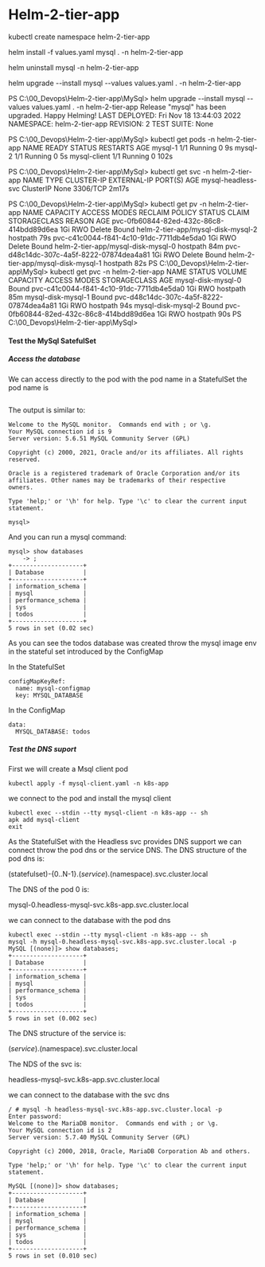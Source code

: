 # Helm-2-tier-app

kubectl create namespace helm-2-tier-app

helm install -f values.yaml mysql . -n helm-2-tier-app  

helm uninstall mysql -n helm-2-tier-app
 
helm upgrade --install mysql --values values.yaml . -n helm-2-tier-app

PS C:\00_Devops\Helm-2-tier-app\MySql> helm upgrade --install mysql --values values.yaml . -n helm-2-tier-app
Release "mysql" has been upgraded. Happy Helming!
LAST DEPLOYED: Fri Nov 18 13:44:03 2022
NAMESPACE: helm-2-tier-app
REVISION: 2
TEST SUITE: None

PS C:\00_Devops\Helm-2-tier-app\MySql> kubectl get pods -n helm-2-tier-app
NAME           READY   STATUS    RESTARTS   AGE
mysql-1        1/1     Running   0          9s
mysql-2        1/1     Running   0          5s
mysql-client   1/1     Running   0          102s

PS C:\00_Devops\Helm-2-tier-app\MySql> kubectl get svc -n helm-2-tier-app 
NAME                 TYPE        CLUSTER-IP   EXTERNAL-IP   PORT(S)    AGE
mysql-headless-svc   ClusterIP   None         <none>        3306/TCP   2m17s

PS C:\00_Devops\Helm-2-tier-app\MySql> kubectl get pv  -n helm-2-tier-app
NAME                                       CAPACITY   ACCESS MODES   RECLAIM POLICY   STATUS   CLAIM                                STORAGECLASS   REASON   AGE
pvc-0fb60844-82ed-432c-86c8-414bdd89d6ea   1Gi        RWO            Delete           Bound    helm-2-tier-app/mysql-disk-mysql-2   hostpath                79s
pvc-c41c0044-f841-4c10-91dc-7711db4e5da0   1Gi        RWO            Delete           Bound    helm-2-tier-app/mysql-disk-mysql-0   hostpath                84m
pvc-d48c14dc-307c-4a5f-8222-07874dea4a81   1Gi        RWO            Delete           Bound    helm-2-tier-app/mysql-disk-mysql-1   hostpath                82s
PS C:\00_Devops\Helm-2-tier-app\MySql> kubectl get pvc  -n helm-2-tier-app
NAME                 STATUS   VOLUME                                     CAPACITY   ACCESS MODES   STORAGECLASS   AGE
mysql-disk-mysql-0   Bound    pvc-c41c0044-f841-4c10-91dc-7711db4e5da0   1Gi        RWO            hostpath       85m
mysql-disk-mysql-1   Bound    pvc-d48c14dc-307c-4a5f-8222-07874dea4a81   1Gi        RWO            hostpath       94s
mysql-disk-mysql-2   Bound    pvc-0fb60844-82ed-432c-86c8-414bdd89d6ea   1Gi        RWO            hostpath       90s
PS C:\00_Devops\Helm-2-tier-app\MySql>

#### Test the MySql SatefulSet

##### Access the database 

We can access directly to the pod with the pod name in a StatefulSet the pod name is

```

```
The output is similar to:
```
Welcome to the MySQL monitor.  Commands end with ; or \g.
Your MySQL connection id is 9
Server version: 5.6.51 MySQL Community Server (GPL)

Copyright (c) 2000, 2021, Oracle and/or its affiliates. All rights reserved.

Oracle is a registered trademark of Oracle Corporation and/or its
affiliates. Other names may be trademarks of their respective
owners.

Type 'help;' or '\h' for help. Type '\c' to clear the current input statement.

mysql>
```
And you can run a mysql command:
```
mysql> show databases
    -> ;
+--------------------+
| Database           |
+--------------------+
| information_schema |
| mysql              |
| performance_schema |
| sys                |
| todos              |
+--------------------+
5 rows in set (0.02 sec)
```
As you can see the todos database was created throw the mysql image env in the stateful set introduced by the ConfigMap
 
In the StatefulSet
```
configMapKeyRef:
  name: mysql-configmap
  key: MYSQL_DATABASE     
```
In the ConfigMap
```
data:
  MYSQL_DATABASE: todos
```

##### Test the DNS suport

First we will create a Msql client pod
```
kubectl apply -f mysql-client.yaml -n k8s-app

```
we connect to the pod and install the mysql client

```
kubectl exec --stdin --tty mysql-client -n k8s-app -- sh
apk add mysql-client
exit
```
As the StatefulSet  with the Headless svc provides DNS support we can connect throw the pod dns or the service DNS.
The DNS structure of the pod dns is:

(statefulset)-{0..N-1}.$(service).$(namespace).svc.cluster.local

The DNS of the pod 0 is: 

mysql-0.headless-mysql-svc.k8s-app.svc.cluster.local

we can connect to the database with the pod dns
```
kubectl exec --stdin --tty mysql-client -n k8s-app -- sh
mysql -h mysql-0.headless-mysql-svc.k8s-app.svc.cluster.local -p
MySQL [(none)]> show databases;
+--------------------+
| Database           |
+--------------------+
| information_schema |
| mysql              |
| performance_schema |
| sys                |
| todos              |
+--------------------+
5 rows in set (0.002 sec)
```
The DNS structure of the service is:

$(service).$(namespace).svc.cluster.local

The NDS of the svc is:

headless-mysql-svc.k8s-app.svc.cluster.local


we can connect to the database with the svc dns
```
/ # mysql -h headless-mysql-svc.k8s-app.svc.cluster.local -p
Enter password:
Welcome to the MariaDB monitor.  Commands end with ; or \g.
Your MySQL connection id is 2
Server version: 5.7.40 MySQL Community Server (GPL)

Copyright (c) 2000, 2018, Oracle, MariaDB Corporation Ab and others.

Type 'help;' or '\h' for help. Type '\c' to clear the current input statement.

MySQL [(none)]> show databases;
+--------------------+
| Database           |
+--------------------+
| information_schema |
| mysql              |
| performance_schema |
| sys                |
| todos              |
+--------------------+
5 rows in set (0.010 sec)